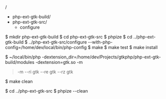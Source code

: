 <wpd>/
  + php-ext-gtk-build/
  + php-ext-gtk-src/
     + configure

$ mkdir php-ext-gtk-build
$ cd php-ext-gtk-src
$ phpize
$ cd ../php-ext-gtk-build
$ ../php-ext-gtk-src/configure --with-php-config=/home/dev/local/bin/php-config
$ make
$ make test
$ make install

$ ~/local/bin/php -dextension_dir=/home/dev/Projects/gtkphp/php-ext-gtk-build/modules -dextension=gtk.so -m
> -m
> --ri gtk
> --re gtk
> --rz gtk

$ make clean

$ cd ../php-ext-gtk-src
$ phpize --clean

